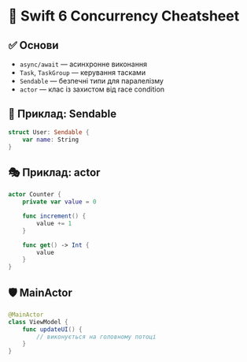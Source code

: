 # 🧵 Swift 6 Concurrency Cheatsheet

## ✅ Основи

- `async/await` — асинхронне виконання
- `Task`, `TaskGroup` — керування тасками
- `Sendable` — безпечні типи для паралелізму
- `actor` — клас із захистом від race condition

## 🧠 Приклад: Sendable

```swift
struct User: Sendable {
    var name: String
}
```

## 🎭 Приклад: actor

```swift
actor Counter {
    private var value = 0

    func increment() {
        value += 1
    }

    func get() -> Int {
        value
    }
}
```

## 🛡️ MainActor

```swift
@MainActor
class ViewModel {
    func updateUI() {
        // виконується на головному потоці
    }
}
```
